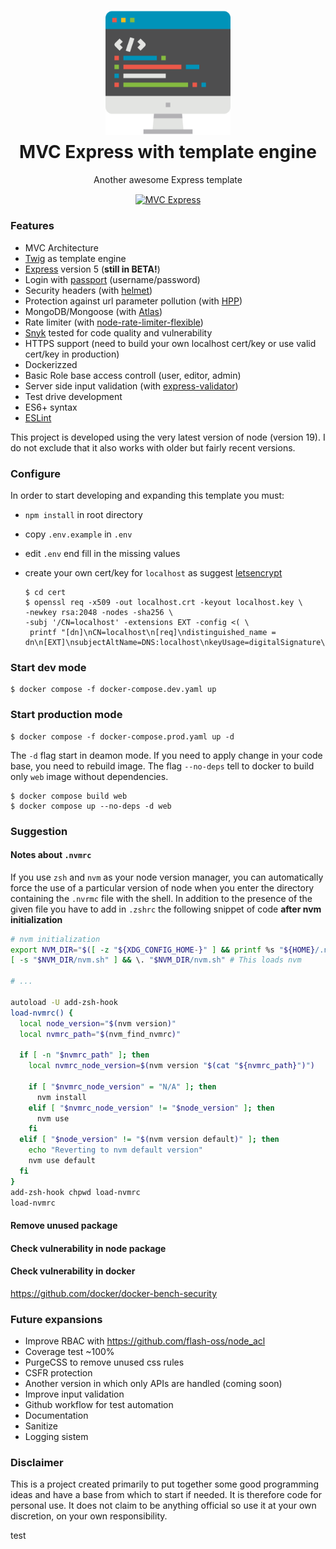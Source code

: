 <p align="center" style="margin-bottom: 0px !important;">
  <img width="200" src="loghi.png" alt="MVC Express" align="center">
</p>

<h1 align="center" style="margin-top: 10px;">MVC Express with template engine</h1>

<p align="center">Another awesome Express template</p>

<div align="center">
<a href="https://github.com/paolaguarasci/templateAppExpressMVC/actions/workflows/eslint.yml"><img width="100" src="https://github.com/paolaguarasci/templateAppExpressMVC/actions/workflows/eslint.yml/badge.svg?branch=dev" alt="MVC Express" align="center"></a>
</div>

### Features

- MVC Architecture
- [Twig](https://www.npmjs.com/package/twig) as template engine
- [Express](https://www.npmjs.com/package/express) version 5 (**still in BETA!**)
- Login with [passport](https://www.npmjs.com/package/passport) (username/password)
- Security headers (with [helmet](https://www.npmjs.com/package/helmet))
- Protection against url parameter pollution (with [HPP](https://www.npmjs.com/package/hpp))
- MongoDB/Mongoose (with [Atlas](https://cloud.mongodb.com/))
- Rate limiter (with [node-rate-limiter-flexible](https://www.npmjs.com/package/rate-limiter-flexible))
- [Snyk](https://snyk.io/) tested for code quality and vulnerability
- HTTPS support (need to build your own localhost cert/key or use valid cert/key in production)
- Dockerizzed
- Basic Role base access controll (user, editor, admin)
- Server side input validation (with [express-validator](https://www.npmjs.com/package/express-validator))
- Test drive development
- ES6+ syntax
- [ESLint](https://www.npmjs.com/package/eslint)

This project is developed using the very latest version of node (version 19). I do not exclude that it also works with older but fairly recent versions.

### Configure

In order to start developing and expanding this template you must:

- `npm install` in root directory
- copy `.env.example` in `.env`
- edit `.env` end fill in the missing values
- create your own cert/key for `localhost` as suggest [letsencrypt](https://letsencrypt.org/docs/certificates-for-localhost/)

  ```shell
  $ cd cert
  $ openssl req -x509 -out localhost.crt -keyout localhost.key \
  -newkey rsa:2048 -nodes -sha256 \
  -subj '/CN=localhost' -extensions EXT -config <( \
   printf "[dn]\nCN=localhost\n[req]\ndistinguished_name = dn\n[EXT]\nsubjectAltName=DNS:localhost\nkeyUsage=digitalSignature\nextendedKeyUsage=serverAuth")
  ```

### Start dev mode

```shell
$ docker compose -f docker-compose.dev.yaml up
```

### Start production mode

```shell
$ docker compose -f docker-compose.prod.yaml up -d
```

The `-d` flag start in deamon mode.
If you need to apply change in your code base, you need to rebuild image. The flag `--no-deps` tell to docker to build only `web` image without dependencies.

```shell
$ docker compose build web
$ docker compose up --no-deps -d web
```

### Suggestion

#### Notes about `.nvmrc`

If you use `zsh` and `nvm` as your node version manager, you can automatically force the use of a particular version of node when you enter the directory containing the `.nvrmc` file with the shell. In addition to the presence of the given file you have to add in `.zshrc` the following snippet of code **after nvm initialization**

```sh
# nvm initialization
export NVM_DIR="$([ -z "${XDG_CONFIG_HOME-}" ] && printf %s "${HOME}/.nvm" || printf %s "${XDG_CONFIG_HOME}/nvm")"
[ -s "$NVM_DIR/nvm.sh" ] && \. "$NVM_DIR/nvm.sh" # This loads nvm

# ...

autoload -U add-zsh-hook
load-nvmrc() {
  local node_version="$(nvm version)"
  local nvmrc_path="$(nvm_find_nvmrc)"

  if [ -n "$nvmrc_path" ]; then
    local nvmrc_node_version=$(nvm version "$(cat "${nvmrc_path}")")

    if [ "$nvmrc_node_version" = "N/A" ]; then
      nvm install
    elif [ "$nvmrc_node_version" != "$node_version" ]; then
      nvm use
    fi
  elif [ "$node_version" != "$(nvm version default)" ]; then
    echo "Reverting to nvm default version"
    nvm use default
  fi
}
add-zsh-hook chpwd load-nvmrc
load-nvmrc
```

#### Remove unused package

#### Check vulnerability in node package

#### Check vulnerability in docker

https://github.com/docker/docker-bench-security

### Future expansions

- Improve RBAC with https://github.com/flash-oss/node_acl
- Coverage test ~100%
- PurgeCSS to remove unused css rules
- CSFR protection
- Another version in which only APIs are handled (coming soon)
- Improve input validation
- Github workflow for test automation
- Documentation
- Sanitize
- Logging sistem

### Disclaimer

This is a project created primarily to put together some good programming ideas and have a base from which to start if needed. It is therefore code for personal use. It does not claim to be anything official so use it at your own discretion, on your own responsibility.





test


